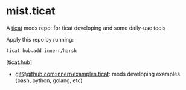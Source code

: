 # mist.ticat
A [ticat](https://github.com/innerr/ticat) mods repo:
for ticat developing and some daily-use tools

Apply this repo by running:
```bash
ticat hub.add innerr/harsh
```
[ticat.hub]
* [git@github.com:innerr/examples.ticat](https://github.com/innerr/examples.ticat): mods developing examples (bash, python, golang, etc)
